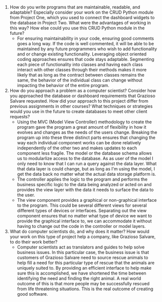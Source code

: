 1. How do you write programs that are maintainable, readable, and adaptable? Especially consider your work on the CRUD Python module from Project One, which you used to connect the dashboard widgets to the database in Project Two. What were the advantages of working in this way? How else could you use this CRUD Python module in the future?
    * For ensuring maintainability in your code, ensuring good comments goes a long way.  If the code is well commented, it will be able to be maintained by any future programmers who wish to add functionality and or change existing functionality.  Leveraging object oriented coding approaches ensures that code stays adaptable.  Segmenting each piece of functionality into classes and having each class interact with other classes through their methods makes it more likely that as long as the contract between classes remains the same, the behavior of the individual class can change without impacting the behavior of the entire program.
2. How do you approach a problem as a computer scientist? Consider how you approached the database or dashboard requirements that Grazioso Salvare requested. How did your approach to this project differ from previous assignments in other courses? What techniques or strategies would you use in the future to create databases to meet other client requests?
    * Using the MVC (Model View Controller) methodology to create the program gave the program a great amount of flexibility in how it evolves and changes as the needs of the users change. Breaking the program up into these three distinct parts ensures that changing the way each individual component works can be done relatively independently of the other two and makes updates to each component less fragile. The model or the database schema allows us to modularlize access to the database.  As as user of the model I only need to know that I can run a query against the data layer.   What that data layer is could change, but as long as I'm using the model, I get the data back no matter what the actual data storage platform is.  
    * The controller applies the logic to the program and performs the business specific logic to the data being analyzed or acted on and provides the view layer with the data it needs to surface the data to the user.
    * The view component provides a graphical or non-graphical interface to the program.  This could be several different views for several different types of devices or interfaces.  Separating out the view component ensures that no matter what type of device we want to provide the graphical interface to, we can accommodate it without having to change out the code in the controller or model layers.
3. What do computer scientists do, and why does it matter? How would your work on this type of project help a company, like Grazioso Salvare, to do their work better?
    * Computer scientists act as translators and guides to help solve business issues.  In this particular case, the business issue is that customers of Grazioso Salvare need to source rescue animals to help fill a need for this particular type of rescue that the animals are uniquely suited to.  By providing an efficient interface to help make sure this is accomplished, we have shortened the time between identifying the need and finding the right animal.  A real world outcome of this is that more people may be successfully rescued from life threatening situations.  This is the real outcome of creating good software.
